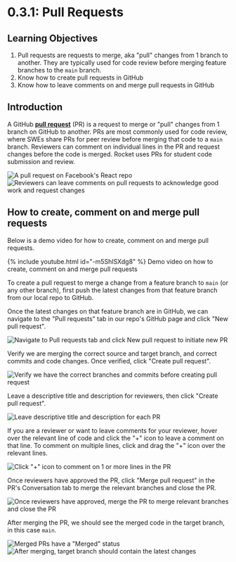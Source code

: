 # 0.3.1: Pull Requests

## Learning Objectives

1. Pull requests are requests to merge, aka "pull" changes from 1 branch to another. They are typically used for code review before merging feature branches to the `main` branch.
2. Know how to create pull requests in GitHub
3. Know how to leave comments on and merge pull requests in GitHub

## Introduction

A GitHub <a href="https://docs.github.com/en/free-pro-team@latest/github/collaborating-with-issues-and-pull-requests/about-pull-requests" target="_blank">**pull request**</a> (PR) is a request to merge or "pull" changes from 1 branch on GitHub to another. PRs are most commonly used for code review, where SWEs share PRs for peer review before merging that code to a `main` branch. Reviewers can comment on individual lines in the PR and request changes before the code is merged. Rocket uses PRs for student code submission and review.

![A pull request on Facebook's React repo](<../../.gitbook/assets/0.3.1 - Pull Requests - 2 - Sample PR.png>) ![Reviewers can leave comments on pull requests to acknowledge good work and request changes](<../../.gitbook/assets/0.3.1 - Pull Requests - 2 - Sample PR Comment.png>)

## How to create, comment on and merge pull requests

Below is a demo video for how to create, comment on and merge pull requests.

{% include youtube.html id="-m5ShISXdg8" %}
Demo video on how to create, comment on and merge pull requests

To create a pull request to merge a change from a feature branch to `main` (or any other branch), first push the latest changes from that feature branch from our local repo to GitHub.

Once the latest changes on that feature branch are in GitHub, we can navigate to the "Pull requests" tab in our repo's GitHub page and click "New pull request".

![Navigate to Pull requests tab and click New pull request to initiate new PR](<../../.gitbook/assets/0.3.1 - Pull Requests - 1 - New PR.png>)

Verify we are merging the correct source and target branch, and correct commits and code changes. Once verified, click "Create pull request".

![Verify we have the correct branches and commits before creating pull request](<../../.gitbook/assets/0.3.1 - Pull Requests - 1 - New PR 2.png>)

Leave a descriptive title and description for reviewers, then click "Create pull request".

![Leave descriptive title and description for each PR](<../../.gitbook/assets/0.3.1 - Pull Requests - 1 - New PR 3.png>)

If you are a reviewer or want to leave comments for your reviewer, hover over the relevant line of code and click the "+" icon to leave a comment on that line. To comment on multiple lines, click and drag the "+" icon over the relevant lines.

![Click "+" icon to comment on 1 or more lines in the PR](<../../.gitbook/assets/0.3.1 - Pull Requests - 1 - New PR 4.png>)

Once reviewers have approved the PR, click "Merge pull request" in the PR's Conversation tab to merge the relevant branches and close the PR.

![Once reviewers have approved, merge the PR to merge relevant branches and close the PR](<../../.gitbook/assets/0.3.1 - Pull Requests - 1 - New PR 5.png>)

After merging the PR, we should see the merged code in the target branch, in this case `main`.

![Merged PRs have a "Merged" status](<../../.gitbook/assets/0.3.1 - Pull Requests - 1 - New PR 6.png>) ![After merging, target branch should contain the latest changes](<../../.gitbook/assets/0.3.1 - Pull Requests - 1 - New PR 7.png>)
